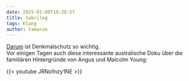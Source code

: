 ```yaml
---
date: 2025-01-09T19:38:57
title: Sakrileg
tags: Klang
author: tamarue
---
```


[Darum](https://www.spiegel.de/kultur/musik/ac-dc-haus-der-bandgruendung-abgerissen-offenbar-aus-versehen-a-fc03a62b-fcfb-459b-a6eb-328240c24a62) ist Denkmalschutz so wichtig.   
Vor einigen Tagen auch diese interessante australische Doku über die familiären Hintergründe von Angus und Malcolm Young: 

{{< youtube JRNofnzy1NE >}}


